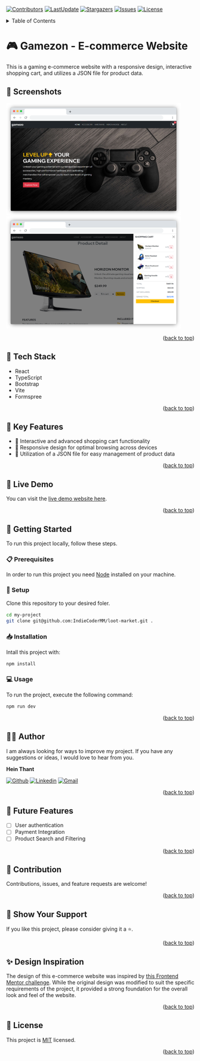 <a name="readme-top"></a>
[![Contributors](https://img.shields.io/github/contributors/IndieCoderMM/loot-market)](https://github.com/IndieCoderMM/loot-market/graphs/contributors)
[![LastUpdate](https://img.shields.io/github/last-commit/IndieCoderMM/loot-market)](https://github.com/IndieCoderMM/loot-market/commits/main)
[![Stargazers](https://img.shields.io/github/stars/IndieCoderMM/loot-market)](https://github.com/IndieCoderMM/loot-market/stargazers)
[![Issues](https://img.shields.io/github/issues/IndieCoderMM/loot-market)](https://github.com/IndieCoderMM/loot-market/issues)
[![License](https://img.shields.io/github/license/IndieCoderMM/loot-market)](https://github.com/IndieCoderMM/loot-market/blob/main/LICENSE)

<details>
<summary>Table of Contents</summary>

- [🎮 Gamezon - E-commerce Website ](#-gamezon---e-commerce-website-)
  - [📸 Screenshots ](#-screenshots-)
  - [🧰 Tech Stack  ](#-tech-stack--)
  - [🥇 Key Features  ](#-key-features--)
  - [🚀 Live Demo  ](#-live-demo--)
  - [📘 Getting Started  ](#-getting-started--)
    - [📋 Prerequisites](#-prerequisites)
    - [📂 Setup](#-setup)
    - [📥 Installation](#-installation)
    - [💻 Usage](#-usage)
  - [👨‍🚀 Author  ](#-author--)
  - [🎯 Future Features  ](#-future-features--)
  - [🤝 Contribution  ](#-contribution--)
  - [💖 Show Your Support  ](#-show-your-support--)
  - [✨ Design Inspiration ](#-design-inspiration-)
  - [📜 License ](#-license-)
</details>

# 🎮 Gamezon - E-commerce Website <a name="about-project"></a>

This is a gaming e-commerce website with a responsive design, interactive shopping cart, and utilizes a JSON file for product data.

## 📸 Screenshots <a name="screenshot"></a>

<img src="./app_screenshot.png" width=468 height=300 alt="screenshot" />
<img src="./app_screenshot1.png" width=468 height=300 alt="screenshot" />


<p align="right">(<a href="#readme-top">back to top</a>)</p>

## 🧰 Tech Stack  <a name="tech-stack"></a>
- React
- TypeScript
- Bootstrap
- Vite
- Formspree

<p align="right">(<a href="#readme-top">back to top</a>)</p>

## 🥇 Key Features  <a name="key-features"></a>
- 🛒 Interactive and advanced shopping cart functionality
- 📱 Responsive design for optimal browsing across devices
- 📃 Utilization of a JSON file for easy management of product data

<p align="right">(<a href="#readme-top">back to top</a>)</p>

## 🚀 Live Demo  <a name="live-demo"></a>

You can visit the [live demo website here](https://gamezon.onrender.com).

<p align="right">(<a href="#readme-top">back to top</a>)</p>

## 📘 Getting Started  <a name="getting-started"></a>

To run this project locally, follow these steps.

### 📋 Prerequisites

In order to run this project you need [Node](https://nodejs.org/en) installed on your machine.

### 📂 Setup

Clone this repository to your desired foler.

```sh
cd my-project
git clone git@github.com:IndieCoderMM/loot-market.git .
```

### 📥 Installation

Intall this project with:

```sh
npm install
```

### 💻 Usage

To run the project, execute the following command:

```sh
npm run dev
```

<p align="right">(<a href="#readme-top">back to top</a>)</p>

## 👨‍🚀 Author  <a name="author"></a>

I am always looking for ways to improve my project. If you have any suggestions or ideas, I would love to hear from you.

**Hein Thant**

[![Github](https://img.shields.io/badge/GitHub-673AB7?style=for-the-badge&logo=github&logoColor=white)](https://github.com/IndieCoderMM)
[![Linkedin](https://img.shields.io/badge/LinkedIn-0077B5?style=for-the-badge&logo=linkedin&logoColor=white)](https://linkedin.com/in/hthantoo)
[![Gmail](https://img.shields.io/badge/Gmail-D14836?style=for-the-badge&logo=gmail&logoColor=white)](mailto:hthant00chk@gmail.com)

<p align="right">(<a href="#readme-top">back to top</a>)</p>

## 🎯 Future Features  <a name="future-features"></a>
- [ ] User authentication
- [ ] Payment Integration
- [ ] Product Search and Filtering

<p align="right">(<a href="#readme-top">back to top</a>)</p>

## 🤝 Contribution  <a name="contribution"></a>

Contributions, issues, and feature requests are welcome!

<p align="right">(<a href="#readme-top">back to top</a>)</p>

## 💖 Show Your Support  <a name="support"></a>

If you like this project, please consider giving it a ⭐.

<p align="right">(<a href="#readme-top">back to top</a>)</p>

## ✨ Design Inspiration <a name="support"></a>

The design of this e-commerce website was inspired by [this Frontend Mentor challenge](https://www.frontendmentor.io/challenges/audiophile-ecommerce-website-C8cuSd_wx). While the original design was modified to suit the specific requirements of the project, it provided a strong foundation for the overall look and feel of the website.

<p align="right">(<a href="#readme-top">back to top</a>)</p>

## 📜 License <a name="license"></a>

This project is [MIT](./LICENSE) licensed.

<p align="right">(<a href="#readme-top">back to top</a>)</p>
